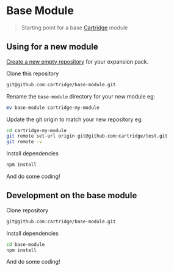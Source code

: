 # Base Module

> Starting point for a base [Cartridge](https://github.com/cartridge/cartridge) module

## Using for a new module
[Create a new empty repository](https://github.com/new) for your expansion pack.

Clone this repository
```sh
git@github.com:cartridge/base-module.git
```

Rename the `base-module` directory for your new module eg:
```sh
mv base-module cartridge-my-module
```

Update the git origin to match your new repository eg:

```sh
cd cartridge-my-module
git remote set-url origin git@github.com:cartridge/test.git
git remote -v
```

Install dependencies
```sh
npm install
```

And do some coding!


## Development on the base module
Clone repository
```sh
git@github.com:cartridge/base-module.git
```

Install dependencies
```sh
cd base-module
npm install
```

And do some coding!
